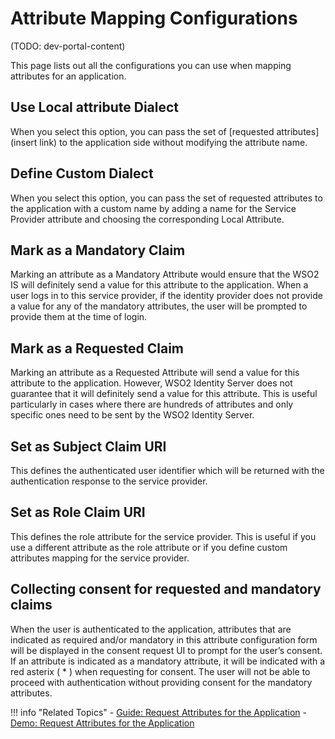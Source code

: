 # Attribute Mapping Configurations

(TODO: dev-portal-content)

This page lists out all the configurations you can use when mapping attributes for an application.

## Use Local attribute Dialect

When you select this option, you can pass the set of [requested attributes](insert link) to the application side without modifying the 
attribute name.

## Define Custom Dialect

When you select this option, you can pass the set of requested attributes to the application with a custom name by adding a 
name for the Service Provider attribute and choosing the corresponding Local Attribute.

## Mark as a Mandatory Claim

Marking an attribute as a Mandatory Attribute would ensure that the WSO2 IS will definitely send a value for this attribute to the 
application.  When a user logs in to this service provider, if the identity provider does not provide a value for any of
the mandatory attributes, the user will be prompted to provide them at the time of login.

## Mark as a Requested Claim

Marking an attribute as a Requested Attribute will send a value for this attribute to the application. However, WSO2 Identity Server does not 
guarantee that it will definitely send a value for this attribute. This is useful particularly in cases where there are 
hundreds of attributes and only specific ones need to be sent by the WSO2 Identity Server.

## Set as Subject Claim URI

This defines the authenticated user identifier which will be returned with the authentication response to the service 
provider.

## Set as Role Claim URI

This defines the role attribute for the service provider. This is useful if you use a different attribute as the role attribute or 
if you define custom attributes mapping for the service provider.

## Collecting consent for requested and mandatory claims

When the user is authenticated to the application, attributes that are indicated as required and/or mandatory in this attribute 
configuration form will be displayed in the consent request UI to prompt for the user’s consent.
If an attribute is indicated as a mandatory attribute, it will be indicated with a red asterix ( * ) when requesting for consent.
The user will not be able to proceed with authentication without providing consent for the mandatory attributes.

!!! info "Related Topics"
    - [Guide: Request Attributes for the Application](../request-app-claims)
    - [Demo: Request Attributes for the Application](TODO:insert-link-to-sample)
